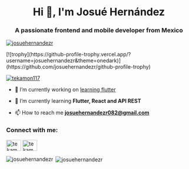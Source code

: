 <h1 align="center">Hi 👋, I'm Josué Hernández</h1>
<h3 align="center">A passionate frontend and mobile developer from Mexico</h3>

<p align="left"> <a href="https://github.com/ryo-ma/github-profile-trophy"><img src="https://github-profile-trophy.vercel.app/?username=josuehernandezr" alt="josuehernandezr" /></a> </p>
[![trophy](https://github-profile-trophy.vercel.app/?username=josuehernandezr&theme=onedark)](https://github.com/josuehernandezr/github-profile-trophy)
<p align="left"> <a href="https://twitter.com/tekamon117" target="blank"><img src="https://img.shields.io/twitter/follow/tekamon117?logo=twitter&style=for-the-badge" alt="tekamon117" /></a> </p>

- 🔭 I’m currently working on [learning flutter](https://github.com/JosueHernandezR/formulario_bloc)

- 🌱 I’m currently learning **Flutter, React and API REST**

- 📫 How to reach me **josuehernandezr082@gmail.com**

<p align="left">
<h3 align="left">Connect with me:</h3>
<a href="https://twitter.com/tekamon117" target="blank"><img align="center" src="https://cdn.jsdelivr.net/npm/simple-icons@3.0.1/icons/twitter.svg" alt="tekamon117" height="30" width="40" /></a>
<a href="https://instagram.com/tekamon007" target="blank"><img align="center" src="https://cdn.jsdelivr.net/npm/simple-icons@3.0.1/icons/instagram.svg" alt="tekamon007" height="30" width="40" /></a>
</p>

<p><img align="left" src="https://github-readme-stats.vercel.app/api/top-langs/?username=josuehernandezr&layout=compact" alt="josuehernandezr" /></p>

<p>&nbsp;<img align="center" src="https://github-readme-stats.vercel.app/api?username=josuehernandezr&show_icons=true" alt="josuehernandezr" /></p>
